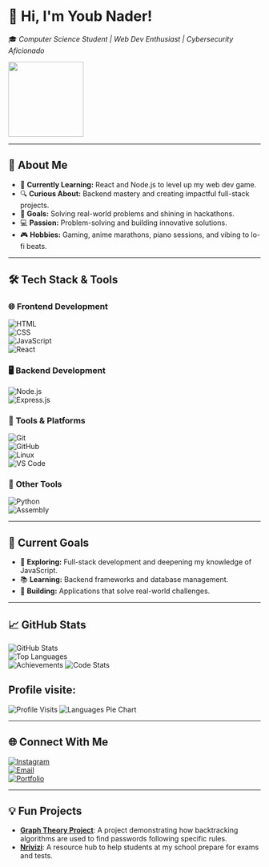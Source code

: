 # 👋 Hi, I'm Youb Nader!  
🎓 *Computer Science Student | Web Dev Enthusiast | Cybersecurity Aficionado*  

<img src="https://media.giphy.com/media/QNFhOolVeCzPQ2Mx85/giphy.gif" width="150">  

---

## 🌟 About Me   

- 🌱 **Currently Learning:** React and Node.js to level up my web dev game.  
- 🔍 **Curious About:** Backend mastery and creating impactful full-stack projects.  
- 🎯 **Goals:** Solving real-world problems and shining in hackathons.  
- 💻 **Passion:** Problem-solving and building innovative solutions.  
- 🎮 **Hobbies:** Gaming, anime marathons, piano sessions, and vibing to lo-fi beats.  

---

## 🛠️ Tech Stack & Tools  

### 🌐 **Frontend Development**  
![HTML](https://img.shields.io/badge/HTML-E34F26?style=for-the-badge&logo=html5&logoColor=white)  
![CSS](https://img.shields.io/badge/CSS-1572B6?style=for-the-badge&logo=css3&logoColor=white)  
![JavaScript](https://img.shields.io/badge/JavaScript-F7DF1E?style=for-the-badge&logo=javascript&logoColor=black)  
![React](https://img.shields.io/badge/React-61DAFB?style=for-the-badge&logo=react&logoColor=black)  

### 🖥️ **Backend Development**  
![Node.js](https://img.shields.io/badge/Node.js-339933?style=for-the-badge&logo=node.js&logoColor=white)  
![Express.js](https://img.shields.io/badge/Express.js-000000?style=for-the-badge&logo=express&logoColor=white)  

### 🧰 **Tools & Platforms**  
![Git](https://img.shields.io/badge/Git-F05032?style=for-the-badge&logo=git&logoColor=white)  
![GitHub](https://img.shields.io/badge/GitHub-181717?style=for-the-badge&logo=github&logoColor=white)  
![Linux](https://img.shields.io/badge/Linux-FCC624?style=for-the-badge&logo=linux&logoColor=black)  
![VS Code](https://img.shields.io/badge/VS%20Code-0078D4?style=for-the-badge&logo=visualstudiocode&logoColor=white)  

### 🧰 **Other Tools**  
![Python](https://img.shields.io/badge/Python-3776AB?style=for-the-badge&logo=python&logoColor=white)  
![Assembly](https://img.shields.io/badge/Assembly-525252?style=for-the-badge&logoColor=white)  

---

## 🎯 Current Goals  

- 🌱 **Exploring:** Full-stack development and deepening my knowledge of JavaScript.  
- 📚 **Learning:** Backend frameworks and database management.  
- 🚀 **Building:** Applications that solve real-world challenges.  

---

## 📈 GitHub Stats  

![GitHub Stats](https://github-readme-stats.vercel.app/api?username=naderyb&show_icons=true&theme=radical)  
![Top Languages](https://github-readme-stats.vercel.app/api/top-langs/?username=naderyb&layout=compact&theme=radical)  
![Achievements](https://github-profile-trophy.vercel.app/?username=naderyb&theme=radical)
![Code Stats](https://github-profile-summary-cards.vercel.app/api/cards/profile-details?username=naderyb&theme=radical)
## Profile visite:
![Profile Visits](https://profile-counter.glitch.me/naderyb/count.svg)
![Languages Pie Chart](https://github-readme-stats.vercel.app/api/wakatime?username=naderybe&theme=radical)

---

## 🌐 Connect With Me  

[![Instagram](https://img.shields.io/badge/Instagram-E4405F?style=for-the-badge&logo=instagram&logoColor=white)](https://instagram.com/unnamed0._)  
[![Email](https://img.shields.io/badge/Email-D14836?style=for-the-badge&logo=gmail&logoColor=white)](mailto:youb.nader@gmail.com)  
[![Portfolio](https://img.shields.io/badge/Portfolio-181717?style=for-the-badge&logo=github&logoColor=white)](https://nader-youb.netlify.app)  

---

## 💡 Fun Projects  

- [**Graph Theory Project**](https://pwd-cracker.netlify.app): A project demonstrating how backtracking algorithms are used to find passwords following specific rules.  
- [**Nrivizi**](https://nrivizi.netlify.app): A resource hub to help students at my school prepare for exams and tests.
